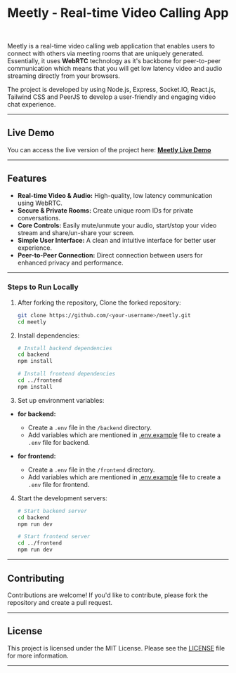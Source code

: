 # Meetly - Real-time Video Calling App

<br>

Meetly is a real-time video calling web application that enables users to connect with others via meeting rooms that are uniquely generated. Essentially, it uses **WebRTC** technology as it's backbone for peer-to-peer communication which means that you will get low latency video and audio streaming directly from your browsers.

The project is developed by using Node.js, Express, Socket.IO, React.js, Tailwind CSS and PeerJS to develop a user-friendly and engaging video chat experience.

---

## Live Demo
You can access the live version of the project here: [**Meetly Live Demo**](https://meetly-frontend-3qae.onrender.com)

---

## Features
-   **Real-time Video & Audio:** High-quality, low latency communication using WebRTC.
-   **Secure & Private Rooms:** Create unique room IDs for private conversations.
-   **Core Controls:** Easily mute/unmute your audio, start/stop your video stream and share/un-share your screen.
-   **Simple User Interface:** A clean and intuitive interface for better user experience.
-   **Peer-to-Peer Connection:** Direct connection between users for enhanced privacy and performance.

---

### Steps to Run Locally

1. After forking the repository, Clone the forked repository:

   ```bash
   git clone https://github.com/<your-username>/meetly.git
   cd meetly

2. Install dependencies:

   ```bash
   # Install backend dependencies
   cd backend
   npm install

   # Install frontend dependencies
   cd ../frontend
   npm install
   ```

3. Set up environment variables:

  - **for backend:**

     - Create a `.env` file in the `/backend` directory.
     - Add variables which are mentioned in [.env.example](./backend/.env.example) file to create a `.env` file for backend.
       
   - **for frontend:**

     - Create a `.env` file in the `/frontend` directory.
     - Add variables which are mentioned in [.env.example](./frontend/.env.example) file to create a `.env` file for frontend.
     
4. Start the development servers:

   ```bash
   # Start backend server
   cd backend
   npm run dev

   # Start frontend server
   cd ../frontend
   npm run dev
   ```

---

## Contributing
Contributions are welcome! If you'd like to contribute, please fork the repository and create a pull request.

---

## License
This project is licensed under the MIT License. Please see the [LICENSE](LICENSE) file for more information.

---
